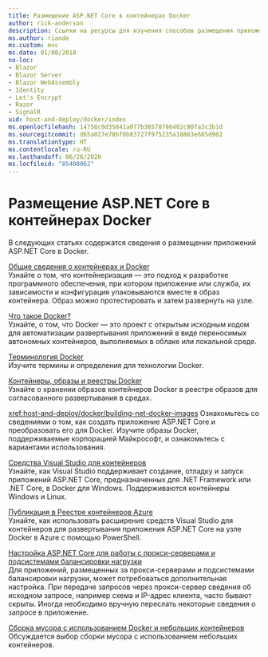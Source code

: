 ```yaml
---
title: Размещение ASP.NET Core в контейнерах Docker
author: rick-anderson
description: Ссылки на ресурсы для изучения способов размещения приложений ASP.NET Core в контейнерах Docker.
ms.author: riande
ms.custom: mvc
ms.date: 01/08/2018
no-loc:
- Blazor
- Blazor Server
- Blazor WebAssembly
- Identity
- Let's Encrypt
- Razor
- SignalR
uid: host-and-deploy/docker/index
ms.openlocfilehash: 14758c0d35841a077b36578786402c80fa3c3b1d
ms.sourcegitcommit: d65a027e78bf0b83727f975235a18863e685d902
ms.translationtype: HT
ms.contentlocale: ru-RU
ms.lasthandoff: 06/26/2020
ms.locfileid: "85408062"
---
```

# <a name="host-aspnet-core-in-docker-containers"></a>Размещение ASP.NET Core в контейнерах Docker

В следующих статьях содержатся сведения о размещении приложений ASP.NET Core в Docker.

[Общие сведения о контейнерах и Docker](/dotnet/standard/microservices-architecture/container-docker-introduction/index)  
Узнайте о том, что контейнеризация — это подход к разработке программного обеспечения, при котором приложение или служба, их зависимости и конфигурация упаковываются вместе в образ контейнера. Образ можно протестировать и затем развернуть на узле.

[Что такое Docker?](/dotnet/standard/microservices-architecture/container-docker-introduction/docker-defined)  
Узнайте, о том, что Docker — это проект с открытым исходным кодом для автоматизации развертывания приложений в виде переносимых автономных контейнеров, выполняемых в облаке или локальной среде.

[Терминология Docker](/dotnet/standard/microservices-architecture/container-docker-introduction/docker-terminology)  
Изучите термины и определения для технологии Docker.

[Контейнеры, образы и реестры Docker](/dotnet/standard/microservices-architecture/container-docker-introduction/docker-containers-images-registries)  
Узнайте о хранении образов контейнеров Docker в реестре образов для согласованного развертывания в средах.

<xref:host-and-deploy/docker/building-net-docker-images> Ознакомьтесь со сведениями о том, как создать приложение ASP.NET Core и преобразовать его для Docker. Изучите образы Docker, поддерживаемые корпорацией Майкрософт, и ознакомьтесь с вариантами использования.

[Средства Visual Studio для контейнеров](xref:host-and-deploy/docker/visual-studio-tools-for-docker)  
Узнайте, как Visual Studio поддерживает создание, отладку и запуск приложений ASP.NET Core, предназначенных для .NET Framework или .NET Core, в Docker для Windows. Поддерживаются контейнеры Windows и Linux.

[Публикация в Реестре контейнеров Azure](/azure/vs-azure-tools-docker-hosting-web-apps-in-docker)  
Узнайте, как использовать расширение средств Visual Studio для контейнеров для развертывания приложения ASP.NET Core на узле Docker в Azure с помощью PowerShell.

[Настройка ASP.NET Core для работы с прокси-серверами и подсистемами балансировки нагрузки](xref:host-and-deploy/proxy-load-balancer)  
Для приложений, размещенных за прокси-серверами и подсистемами балансировки нагрузки, может потребоваться дополнительная настройка. При передаче запросов через прокси-сервер сведения об исходном запросе, например схема и IP-адрес клиента, часто бывают скрыты. Иногда необходимо вручную переслать некоторые сведения о запросе в приложение.

[Сборка мусора с использованием Docker и небольших контейнеров](xref:performance/memory#sc) Обсуждается выбор сборки мусора с использованием небольших контейнеров.